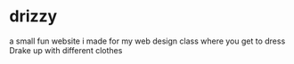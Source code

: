 # drizzy
a small fun website i made for my web design class where you get to dress Drake up with different clothes
